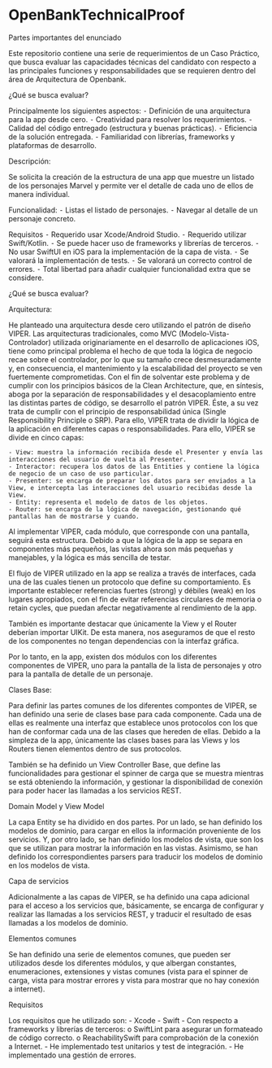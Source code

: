 # OpenBankTechnicalProof

Partes importantes del enunciado 

Este repositorio contiene una serie de requerimientos de un Caso Práctico, que busca evaluar las capacidades técnicas del candidato con respecto a las principales funciones y responsabilidades que se requieren dentro del área de Arquitectura de Openbank. 

¿Qué se busca evaluar? 

Principalmente los siguientes aspectos:
⁃ Definición de una arquitectura para la app desde cero.
⁃ Creatividad para resolver los requerimientos.
⁃ Calidad del código entregado (estructura y buenas prácticas).
⁃ Eficiencia de la solución entregada.
⁃ Familiaridad con librerías, frameworks y plataformas de desarrollo. 

Descripción:

Se solicita la creación de la estructura de una app que muestre un listado de los personajes Marvel y permite ver el detalle de cada uno de ellos de manera individual.

Funcionalidad: 
⁃ Listas el listado de personajes.
⁃ Navegar al detalle de un personaje concreto.

Requisitos 
⁃ Requerido usar Xcode/Android Studio.
⁃ Requerido utilizar Swift/Kotlin.
⁃ Se puede hacer uso de frameworks y librerías de terceros.
⁃ No usar SwiftUI en iOS para la implementación de la capa de vista.
⁃ Se valorará la implementación de tests.
⁃ Se valorará un correcto control de errores.
⁃ Total libertad para añadir cualquier funcionalidad extra que se considere.


¿Qué se busca evaluar?

Arquitectura:
 
He planteado una arquitectura desde cero utilizando el patrón de diseño VIPER.
Las arquitecturas tradicionales, como MVC (Modelo-Vista-Controlador) utilizada originariamente en el desarrollo de aplicaciones iOS, tiene como principal problema el hecho de que toda la lógica de negocio recae sobre el controlador, por lo que su tamaño crece desmesuradamente y, en consecuencia, el mantenimiento y la escalabilidad del proyecto se ven fuertemente comprometidas.
Con el fin de solventar este problema y de cumplir con los principios básicos de la Clean Architecture, que, en síntesis, aboga por la separación de responsabilidades y el desacoplamiento entre las distintas partes de código, se desarrollo el patrón VIPER. Éste, a su vez trata de cumplir con el principio de responsabilidad única (Single Responsibility Principle o SRP). Para ello, VIPER trata de dividir la lógica de la aplicación en diferentes capas o responsabilidades. Para ello, VIPER se divide en cinco capas:

    - View: muestra la información recibida desde el Presenter y envía las interacciones del usuario de vuelta al Presenter.
    - Interactor: recupera los datos de las Entities y contiene la lógica de negocio de un caso de uso particular.
    - Presenter: se encarga de preparar los datos para ser enviados a la View, e intercepta las interacciones del usuario recibidas desde la View.
    - Entity: representa el modelo de datos de los objetos.
    - Router: se encarga de la lógica de navegación, gestionando qué pantallas han de mostrarse y cuando.

Al implementar VIPER, cada módulo, que corresponde con una pantalla, seguirá esta estructura. Debido a que la lógica de la app se separa en componentes más pequeños, las vistas ahora son más pequeñas y manejables, y la lógica es más sencilla de testar.

El flujo de VIPER utilizado en la app se realiza a través de interfaces, cada una de las cuales tienen un protocolo que define su comportamiento. Es importante establecer referencias fuertes (strong) y débiles (weak) en los lugares apropiados, con el fin de evitar referencias circulares de memoria o retain cycles, que puedan afectar negativamente al rendimiento de la app.

También es importante destacar que únicamente la View y el Router deberían importar UIKit. De esta manera, nos aseguramos de que el resto de los componentes no tengan dependencias con la interfaz gráfica.

Por lo tanto, en la app, existen dos módulos con los diferentes componentes de VIPER, uno para la pantalla de la lista de personajes y otro para la pantalla de detalle de un personaje.


Clases Base:

Para definir las partes comunes de los diferentes compontes de VIPER, se han definido una serie de clases base para cada componente. Cada una de ellas es realmente una interfaz que establece unos protocolos con los que han de conformar cada una de las clases que hereden de ellas. Debido a la simpleza de la app, únicamente las clases bases para las Views y los Routers tienen elementos dentro de sus protocolos.

También se ha definido un View Controller Base, que define las funcionalidades para gestionar el spinner de carga que se muestra mientras se está obteniendo la información, y gestionar la disponibilidad de conexión para poder hacer las llamadas a los servicios REST.


Domain Model y View Model

La capa Entity se ha dividido en dos partes. Por un lado, se han definido los modelos de dominio, para cargar en ellos la información proveniente de los servicios. Y, por otro lado, se han definido los modelos de vista, que son los que se utilizan para mostrar la información en las vistas. Asimismo, se han definido los correspondientes parsers para traducir los modelos de dominio en los modelos de vista.


Capa de servicios

Adicionalmente a las capas de VIPER, se ha definido una capa adicional para el acceso a los servicios que, básicamente, se encarga de configurar y realizar las llamadas a los servicios REST, y traducir el resultado de esas llamadas a los modelos de dominio.


Elementos comunes

Se han definido una serie de elementos comunes, que pueden ser utilizados desde los diferentes módulos, y que albergan constantes, enumeraciones, extensiones y vistas comunes (vista para el spinner de carga, vista para mostrar errores y vista para mostrar que no hay conexión a internet).


Requisitos

Los requisitos que he utilizado son: 
    - Xcode
    - Swift
    - Con respecto a frameworks y librerías de terceros:
        o SwiftLint para asegurar un formateado de código correcto.
        o ReachabilitySwift para comprobación de la conexión a Internet.
    - He implementado test unitarios y test de integración.
    - He implementado una gestión de errores.






